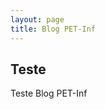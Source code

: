 ```yaml
---
layout: page
title: Blog PET-Inf
---
```



<div class="col-lg-12 text-center">
	<h2 class="section-heading text-uppercase">Teste</h2>
</div>

Teste Blog PET-Inf